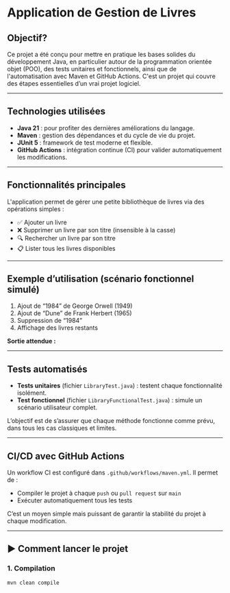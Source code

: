 #  Application de Gestion de Livres 

##  Objectif?
Ce projet a été conçu pour mettre en pratique les bases solides du développement Java, en particulier autour de la programmation orientée objet (POO), 
des tests unitaires et fonctionnels, ainsi que de l'automatisation avec Maven et GitHub Actions. C'est un projet qui couvre des étapes essentielles d’un vrai projet logiciel.

---

##  Technologies utilisées
- **Java 21** : pour profiter des dernières améliorations du langage.
- **Maven** : gestion des dépendances et du cycle de vie du projet.
- **JUnit 5** : framework de test moderne et flexible.
- **GitHub Actions** : intégration continue (CI) pour valider automatiquement les modifications.

---

##  Fonctionnalités principales
L'application permet de gérer une petite bibliothèque de livres via des opérations simples :

- ✅ Ajouter un livre
- ❌ Supprimer un livre par son titre (insensible à la casse)
- 🔍 Rechercher un livre par son titre
- 📋 Lister tous les livres disponibles

---

##  Exemple d’utilisation (scénario fonctionnel simulé)
1. Ajout de “1984” de George Orwell (1949)
2. Ajout de “Dune” de Frank Herbert (1965)
3. Suppression de “1984”
4. Affichage des livres restants

**Sortie attendue :**


---

## Tests automatisés
- **Tests unitaires** (fichier `LibraryTest.java`) : testent chaque fonctionnalité isolément.
- **Test fonctionnel** (fichier `LibraryFunctionalTest.java`) : simule un scénario utilisateur complet.

L’objectif est de s’assurer que chaque méthode fonctionne comme prévu, dans tous les cas classiques et limites.

---

##  CI/CD avec GitHub Actions
Un workflow CI est configuré dans `.github/workflows/maven.yml`. Il permet de :

- Compiler le projet à chaque `push` ou `pull request` sur `main`
- Exécuter automatiquement tous les tests

C’est un moyen simple mais puissant de garantir la stabilité du projet à chaque modification.

---

## ▶️ Comment lancer le projet

### 1. Compilation
```bash
mvn clean compile
